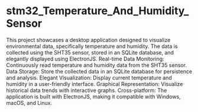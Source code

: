 # stm32_Temperature_And_Humidity_Sensor
This project showcases a desktop application designed to visualize environmental data, specifically temperature and humidity. The data is collected using the SHT35 sensor, stored in an SQLite database, and elegantly displayed using ElectronJS.
    Real-time Data Monitoring: Continuously read temperature and humidity data from the SHT35 sensor.
    Data Storage: Store the collected data in an SQLite database for persistence and analysis.
    Elegant Visualization: Display current temperature and humidity in a user-friendly interface.
    Graphical Representation: Visualize historical data trends with interactive graphs.
    Cross-platform: The application is built with ElectronJS, making it compatible with Windows, macOS, and Linux.



